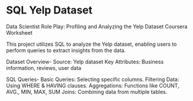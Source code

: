 # SQL Yelp Dataset 
Data Scientist Role Play: Profiling and Analyzing the Yelp Dataset Coursera Worksheet

This project utilizes SQL to analyze the Yelp dataset, enabling users to perform queries to extract insights from the data.

Dataset Overview-
Source: Yelp dataset
Key Attributes: Business information, reviews, user data

SQL Queries- 
Basic Queries: Selecting specific columns.
Filtering Data: Using WHERE & HAVING clauses.
Aggregations: Functions like COUNT, AVG., MIN, MAX, SUM
Joins: Combining data from multiple tables.

